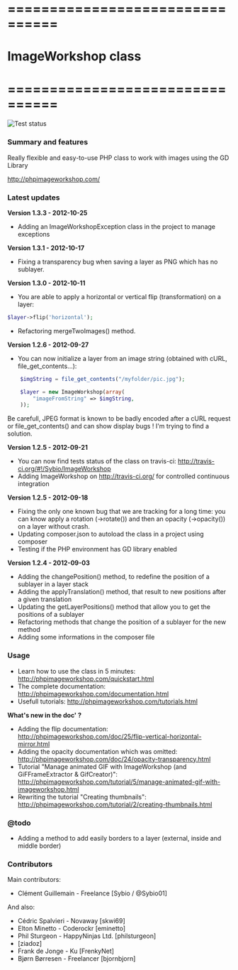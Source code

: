 # ================================
# ImageWorkshop class
# ================================

![Test status](https://secure.travis-ci.org/Sybio/ImageWorkshop.png)

### Summary and features
Really flexible and easy-to-use PHP class to work with images using the GD Library

http://phpimageworkshop.com/

### Latest updates

**Version 1.3.3 - 2012-10-25**
- Adding an ImageWorkshopException class in the project to manage exceptions

**Version 1.3.1 - 2012-10-17**
- Fixing a transparency bug when saving a layer as PNG which has no sublayer.

**Version 1.3.0 - 2012-10-11**
- You are able to apply a horizontal or vertical flip (transformation) on a layer:

```php
$layer->flip('horizontal');
```
- Refactoring mergeTwoImages() method.

**Version 1.2.6 - 2012-09-27**
- You can now initialize a layer from an image string (obtained with cURL, file_get_contents...):
```php
    $imgString = file_get_contents("/myfolder/pic.jpg");

    $layer = new ImageWorkshop(array(
        "imageFromString" => $imgString,
    ));
```
Be carefull, JPEG format is known to be badly encoded after a cURL request or file_get_contents()
and can show display bugs ! I'm trying to find a solution.

**Version 1.2.5 - 2012-09-21**
- You can now find tests status of the class on travis-ci: http://travis-ci.org/#!/Sybio/ImageWorkshop
- Adding ImageWorkshop on http://travis-ci.org/ for controlled continuous integration

**Version 1.2.5 - 2012-09-18**
- Fixing the only one known bug that we are tracking for a long time: you can know
apply a rotation (->rotate()) and then an opacity (->opacity()) on a layer without crash.
- Updating composer.json to autoload the class in a project using composer
- Testing if the PHP environment has GD library enabled

**Version 1.2.4 - 2012-09-03**
- Adding the changePosition() method, to redefine the position of a sublayer in a layer stack
- Adding the applyTranslation() method, that result to new positions after a given translation
- Updating the getLayerPositions() method that allow you to get the positions of a sublayer
- Refactoring methods that change the position of a sublayer for the new method
- Adding some informations in the composer file

### Usage

- Learn how to use the class in 5 minutes: http://phpimageworkshop.com/quickstart.html
- The complete documentation: http://phpimageworkshop.com/documentation.html
- Usefull tutorials: http://phpimageworkshop.com/tutorials.html

**What's new in the doc' ?**

- Adding the flip documentation: http://phpimageworkshop.com/doc/25/flip-vertical-horizontal-mirror.html
- Adding the opacity documentation which was omitted: http://phpimageworkshop.com/doc/24/opacity-transparency.html
- Tutorial "Manage animated GIF with ImageWorkshop (and GiFFrameExtractor & GifCreator)": http://phpimageworkshop.com/tutorial/5/manage-animated-gif-with-imageworkshop.html
- Rewriting the tutorial "Creating thumbnails": http://phpimageworkshop.com/tutorial/2/creating-thumbnails.html

### @todo
- Adding a method to add easily borders to a layer (external, inside and middle border)

### Contributors
Main contributors:
- Clément Guillemain - Freelance [Sybio / @Sybio01]
          
And also:
- Cédric Spalvieri - Novaway [skwi69]
- Elton Minetto - Coderockr [eminetto]
- Phil Sturgeon - HappyNinjas Ltd. [philsturgeon]
- [ziadoz]
- Frank de Jonge - Ku [FrenkyNet]
- Bjørn Børresen - Freelancer [bjornbjorn]